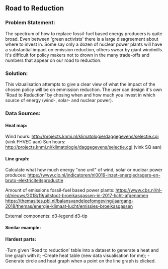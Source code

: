 ## Road to Reduction

### Problem Statement:

The spectrum of how to replace fossil-fuel based energy producers is quite broad. Even between 'green activists' there is a large disagreement about where to invest in. Some say only a dozen of nuclear power plants will have a substantial impact on emission reduction, others swear by giant windmills. It's difficult for policy makers not to drown in the many trade-offs and numbers that appear on our road to reduction.

### Solution:

This vizualisation attempts to give a clear view of what the impact of the chosen policy will be on emmission reduction. The user can design it's own 'Road to Reduction' by chosing when and how much you invest in which source of energy (wind-, solar- and nuclear power). 

### Data Sources:

#### Heat map:
Wind hours: http://projects.knmi.nl/klimatologie/daggegevens/selectie.cgi (vink FHVEC aan)
Sun hours: http://projects.knmi.nl/klimatologie/daggegevens/selectie.cgi (vink SQ aan)

#### Line graph:
Calculate what how much energy "one unit" of wind, solar or nuclear power produces:
https://www.clo.nl/indicatoren/nl0019-inzet-energiedragers-en-bruto-elektriciteitsproductie

Amount of emissions fossil-fuel based power plants:
https://www.cbs.nl/nl-nl/nieuws/2018/19/uitstoot-broeikasgassen-in-2017-licht-afgenomen
https://themasites.pbl.nl/balansvandeleefomgeving/jaargang-2018/themas/energie-klimaat-lucht/emissies-broeikasgassen

External components:
d3-legend
d3-tip

#### Similar example: 

#### Hardest parts:

-Turn given 'Road to reduction' table into a dataset to generate a heat and line graph with it;
-Create heat table (new data visualisation for me);
-Generate circle and heat graph when a point on the line graph is clicked.

